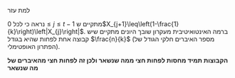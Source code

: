 למת עזר

נראה כי לכל $0\leq j\leq t-1$ מתקיים ש$X_{j+1}\leq\left(1-\frac{1}{k}\right)\left|X_{j}\right|$. ברמה האינטואיטיבית מעקרון שובך היונים מתקיים שיש קבוצה אחת לפחות שהיא בגודל $\frac{n}{k}$ (מספר האיברים חלקי הגודל של הפתרון האופטימלי).

**הקבוצות תמיד מחסות לפחות חצי ממה שנשאר ולכן זה לפחות חצי מהאיברים של מה שנשאר**
